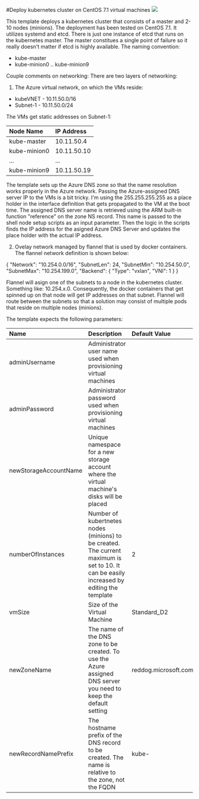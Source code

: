 #Deploy kubernetes cluster on CentOS 7.1 virtual machines
<a href="https://portal.azure.com/#create/Microsoft.Template/uri/https%3A%2F%2Fraw.githubusercontent.com%2Fjarekmisz%2Fazure-scripts%2Fmaster%2Fcentos-kube-cluster%2Fazuredeploy.json" target="_blank">
    <img src="http://azuredeploy.net/deploybutton.png"/>
</a>



This template deploys a kubernetes cluster that consists of a master and 2-10 nodes (minions). The deployment has been tested on CentOS 7.1. It utilizes systemd and etcd. There is just one instance of etcd that runs on the kubernetes master. The master constitues a single point of failure so it really doesn't matter if etcd is highly available.
The naming convention:

* kube-master
* kube-minion0 .. kube-minion9

Couple comments on networking:
There are two layers of networking:

1. The Azure virtual network, on which the VMs reside:

* kubeVNET - 10.11.50.0/16
* Subnet-1 - 10.11.50.0/24

The VMs get static addresses on Subnet-1:

| Node Name   | IP Address |
|:--- |:---|
| kube-master | 10.11.50.4 |
| kube-minion0 | 10.11.50.10 |
| ... | ... |
| kube-minion9 | 10.11.50.19 |

The template sets up the Azure DNS zone so that the name resolution works properly in the Azure network. Passing the Azure-assigned DNS server IP to the VMs is a bit tricky. I'm using the 255.255.255.255 as a place holder in the interface definition that gets propagated to the VM at the boot time. The assigned DNS server name is retrieved using the ARM built-in function "reference" on the zone NS record. This name is passed to the shell node setup scripts as an input parameter. Then the logic in the scripts finds the IP address for the asigned Azure DNS Server and updates the place holder with the actual IP address.

2. Ovelay network managed by flannel that is used by docker containers. The flannel network definition is shown below:

{
    "Network": "10.254.0.0/16",
    "SubnetLen": 24,
    "SubnetMin": "10.254.50.0",
    "SubnetMax": "10.254.199.0",
    "Backend": {
        "Type": "vxlan",
        "VNI": 1
    }
}

Flannel will asign one of the subnets to a node in the kubernetes cluster. Something like: 10.254.x.0. Consequently, the docker containers that get spinned up on that node will get IP addresses on that subnet. Flannel will route between the subnets so that a solution may consist of multiple pods that reside on multiple nodes (minions).

The template expects the following parameters:

| Name   | Description | Default Value |
|:--- |:---|:---|
| adminUsername  | Administrator user name used when provisioning virtual machines  | |
| adminPassword  | Administrator password used when provisioning virtual machines  | |
| newStorageAccountName | Unique namespace for a new storage account where the virtual machine's disks will be placed | |
| numberOfInstances | Number of kubertnetes nodes (minions) to be created. The current maximum is set to 10. It can be easily increased by editing the template | 2 |
| vmSize | Size of the Virtual Machine | Standard_D2 |
| newZoneName | The name of the DNS zone to be created. To use the Azure assigned DNS server you need to keep the default setting | reddog.microsoft.com |
| newRecordNamePrefix | The hostname prefix of the DNS record to be created.  The name is relative to the zone, not the FQDN | kube- |


